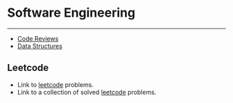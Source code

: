 # Software Engineering
____

* [Code Reviews](code.md) 
* [Data Structures](structures.md) 

## Leetcode

- Link to [leetcode](https://leetcode.com/problemset/all/) problems.
- Link to a collection of solved [leetcode](https://github.com/Tsmith5151/coding-challenges/tree/master/scripts) problems.